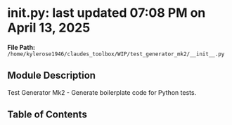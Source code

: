 # __init__.py: last updated 07:08 PM on April 13, 2025

**File Path:** `/home/kylerose1946/claudes_toolbox/WIP/test_generator_mk2/__init__.py`

## Module Description

Test Generator Mk2 - Generate boilerplate code for Python tests.

## Table of Contents
